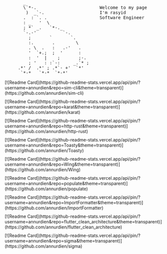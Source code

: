<pre>
       _
       \`*-.                        Welcome to my page
        )  _`-.                     I'm rasyid
       .  : `. .                    Software Engineer
       : _   '  \                   
       ; *` _.   `*-._
       `-.-'          `-.
         ;       `       `.
         :.       .        \
         . \  .   :   .-'   .
         '  `+.;  ;  '      :
         :  '  |    ;       ;-.
         ; '   : :`-:     _.`* ;
     .*' /  .*' ; .*`- +'  `*'
      `*-*   `*-*  `*-*'
</pre>


<div style="display: grid; grid-template-columns: repeat(auto-fill, minmax(400px, 1fr)); gap: 10px; width: 100%;">

<div class="grid-item">
  [![Readme Card](https://github-readme-stats.vercel.app/api/pin/?username=annurdien&repo=sim-cli&theme=transparent)](https://github.com/annurdien/sim-cli)
</div>
<div class="grid-item">
  [![Readme Card](https://github-readme-stats.vercel.app/api/pin/?username=annurdien&repo=karat&theme=transparent)](https://github.com/annurdien/karat)
</div>
<div class="grid-item">
  [![Readme Card](https://github-readme-stats.vercel.app/api/pin/?username=annurdien&repo=http-rust&theme=transparent)](https://github.com/annurdien/http-rust)
</div>
<div class="grid-item">
  [![Readme Card](https://github-readme-stats.vercel.app/api/pin/?username=annurdien&repo=Toasty&theme=transparent)](https://github.com/annurdien/Toasty)
</div>
<div class="grid-item">
  [![Readme Card](https://github-readme-stats.vercel.app/api/pin/?username=annurdien&repo=Wing&theme=transparent)](https://github.com/annurdien/Wing)
</div>
<div class="grid-item">
  [![Readme Card](https://github-readme-stats.vercel.app/api/pin/?username=annurdien&repo=populate&theme=transparent)](https://github.com/annurdien/populate)
</div>
<div class="grid-item">
  [![Readme Card](https://github-readme-stats.vercel.app/api/pin/?username=annurdien&repo=ImportFormatter&theme=transparent)](https://github.com/annurdien/ImportFormatter)
</div>
<div class="grid-item">
  [![Readme Card](https://github-readme-stats.vercel.app/api/pin/?username=annurdien&repo=flutter_clean_architecture&theme=transparent)](https://github.com/annurdien/flutter_clean_architecture)
</div>
<div class="grid-item">
  [![Readme Card](https://github-readme-stats.vercel.app/api/pin/?username=annurdien&repo=sigma&theme=transparent)](https://github.com/annurdien/sigma)
</div>

</div>